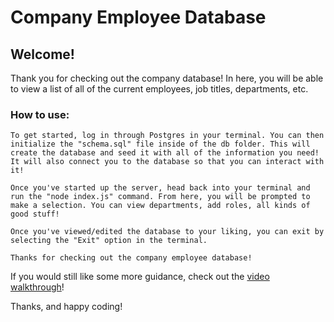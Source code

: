 # Company Employee Database

## Welcome!

Thank you for checking out the company database! In here, you will be able to view a list of all of the current employees, job titles, departments, etc.

### How to use:

    To get started, log in through Postgres in your terminal. You can then initialize the "schema.sql" file inside of the db folder. This will create the database and seed it with all of the information you need! It will also connect you to the database so that you can interact with it!

    Once you've started up the server, head back into your terminal and run the "node index.js" command. From here, you will be prompted to make a selection. You can view departments, add roles, all kinds of good stuff!

    Once you've viewed/edited the database to your liking, you can exit by selecting the "Exit" option in the terminal.

    Thanks for checking out the company employee database!

If you would still like some more guidance, check out the [video walkthrough](https://drive.google.com/file/d/1w-t6hiebbtgaVKRTjOojrYCxGVV5rdtt/view?usp=sharing)!

Thanks, and happy coding!